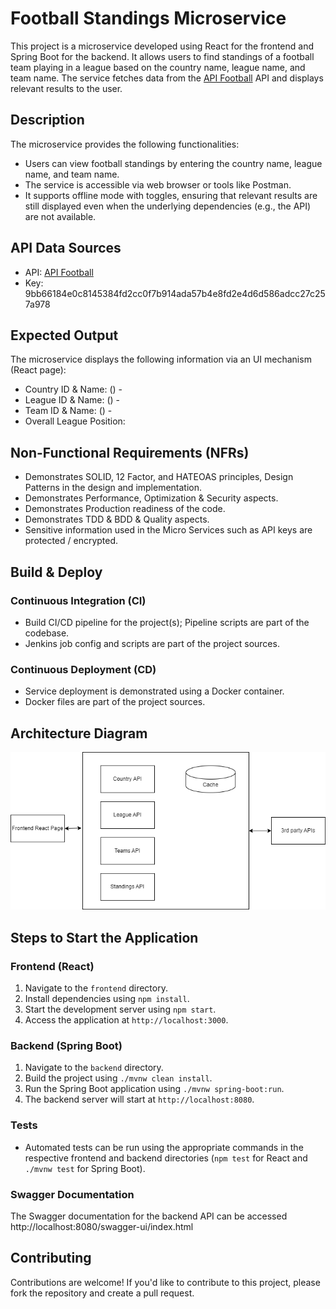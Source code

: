 # Football Standings Microservice

This project is a microservice developed using React for the frontend and Spring Boot for the backend. It allows users to find standings of a football team playing in a league based on the country name, league name, and team name. The service fetches data from the [API Football](https://apifootball.com/documentation/#Standings) API and displays relevant results to the user.

## Description

The microservice provides the following functionalities:

- Users can view football standings by entering the country name, league name, and team name.
- The service is accessible via web browser or tools like Postman.
- It supports offline mode with toggles, ensuring that relevant results are still displayed even when the underlying dependencies (e.g., the API) are not available.

## API Data Sources

- API: [API Football](https://apifootball.com/documentation/#Standings)
- Key: 9bb66184e0c8145384fd2cc0f7b914ada57b4e8fd2e4d6d586adcc27c257a978

## Expected Output

The microservice displays the following information via an UI mechanism (React page):

- Country ID & Name: (<ID>) - <name>
- League ID & Name: (<ID>) - <name>
- Team ID & Name: (<ID>) - <name>
- Overall League Position: <position>

## Non-Functional Requirements (NFRs)

- Demonstrates SOLID, 12 Factor, and HATEOAS principles, Design Patterns in the design and implementation.
- Demonstrates Performance, Optimization & Security aspects.
- Demonstrates Production readiness of the code.
- Demonstrates TDD & BDD & Quality aspects.
- Sensitive information used in the Micro Services such as API keys are protected / encrypted.

## Build & Deploy

### Continuous Integration (CI)

- Build CI/CD pipeline for the project(s); Pipeline scripts are part of the codebase.
- Jenkins job config and scripts are part of the project sources.

### Continuous Deployment (CD)

- Service deployment is demonstrated using a Docker container.
- Docker files are part of the project sources.

## Architecture Diagram

![Architecture Diagram](images/architecture-diagram.png)

## Steps to Start the Application

### Frontend (React)

1. Navigate to the `frontend` directory.
2. Install dependencies using `npm install`.
3. Start the development server using `npm start`.
4. Access the application at `http://localhost:3000`.

### Backend (Spring Boot)

1. Navigate to the `backend` directory.
2. Build the project using `./mvnw clean install`.
3. Run the Spring Boot application using `./mvnw spring-boot:run`.
4. The backend server will start at `http://localhost:8080`.

### Tests

- Automated tests can be run using the appropriate commands in the respective frontend and backend directories (`npm test` for React and `./mvnw test` for Spring Boot).

### Swagger Documentation

The Swagger documentation for the backend API can be accessed http://localhost:8080/swagger-ui/index.html


## Contributing

Contributions are welcome! If you'd like to contribute to this project, please fork the repository and create a pull request.

